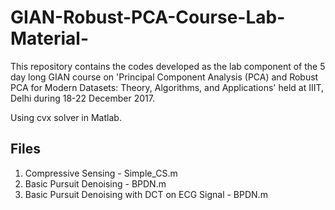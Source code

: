 # GIAN-Robust-PCA-Course-Lab-Material-
This repository contains the codes developed as the lab component of the 5 day long GIAN course on 'Principal Component Analysis (PCA) and Robust PCA for Modern Datasets: Theory, Algorithms, and Applications' held at IIIT, Delhi during 18-22 December 2017.


Using cvx solver in Matlab. 

## Files

1. Compressive Sensing - Simple_CS.m
2. Basic Pursuit Denoising - BPDN.m
3. Basic Pursuit Denoising with DCT on ECG Signal - BPDN.m
